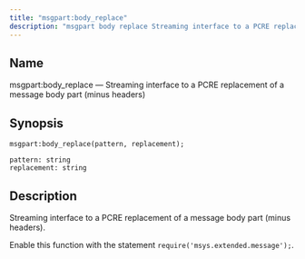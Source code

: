 ```yaml
---
title: "msgpart:body_replace"
description: "msgpart body replace Streaming interface to a PCRE replacement of a message body part minus headers msgpart body replace pattern replacement Streaming interface to a PCRE replacement of a message body part minus headers Enable this function with the statement require msys extended message..."
---
```


<a name="lua.ref.msgpart_body_replace"></a> 
## Name

msgpart:body_replace — Streaming interface to a PCRE replacement of a message body part (minus headers)

<a name="idp17038480"></a> 
## Synopsis

`msgpart:body_replace(pattern, replacement);`

```
pattern: string
replacement: string
```
<a name="idp17041440"></a> 
## Description

Streaming interface to a PCRE replacement of a message body part (minus headers).

Enable this function with the statement `require('msys.extended.message');`.